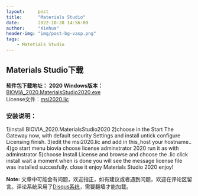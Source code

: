```yaml
---
layout:     post
title:      "Materials Studio"
date:       2022-10-28 14:56:00
author:     "Xiehua"
header-img: "img/post-bg-vasp.png"
tags:
    - Matetials Studio
---
```

## Materials Studio下载

**软件包下载地址：**
**2020 Windows版本：** [BIOVIA_2020.MaterialsStudio2020.exe][2]  
License文件：[msi2020.lic][3]

### 安装说明：
1)install BIOVIA_2020.MaterialsStudio2020
2)choose in the Start The Gateway now, with default security Settings and install untick configure Licensing finish.
3)edit the msi2020.lic and add in this_host your hostname..
4)go start menu biovia choose license adminstrator 2020 run it as with adminstrator 
5)choose Install License and browse and choose the .lic click install wait a moment when is done you will see the message license file was installed 
succesfully. close it enjoy Materials Studio 2020 enjoy!

**Note:** 文章中可能会有问题，欢迎指正，如有建议或者遇到问题，欢迎在评论区留言。评论系统采用了[Disqus系统][1]，需要翻墙才能加载。

[1]:https://disqus.com/
[2]:https://stnuceducn-my.sharepoint.com/:u:/g/personal/1007034138_st_nuc_edu_cn/ERMqOs2CUNJBgO2EENC8H_MB-2nwVrlkZc7_ewkxJYrd2Q?e=J3BpRK
[3]:https://stnuceducn-my.sharepoint.com/:u:/g/personal/1007034138_st_nuc_edu_cn/ERiaDFBabVlKlQKwj8i37-sBGHpkWF_B_81CxG6uZwNOSA?e=dbJmgD